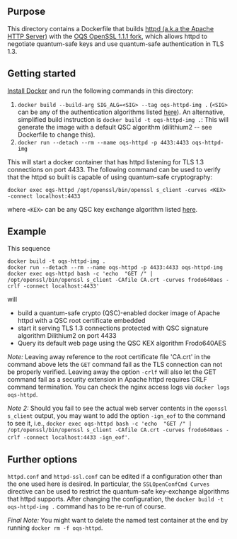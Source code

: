 ## Purpose 

This directory contains a Dockerfile that builds [httpd (a.k.a the Apache HTTP Server)](https://httpd.apache.org) with the [OQS OpenSSL 1.1.1 fork](https://github.com/open-quantum-safe/openssl), which allows httpd to negotiate quantum-safe keys and use quantum-safe authentication in TLS 1.3.

## Getting started

[Install Docker](https://docs.docker.com/install) and run the following commands in this directory:

1. `docker build --build-arg SIG_ALG=<SIG> --tag oqs-httpd-img .` (`<SIG>` can be any of the authentication algorithms listed [here](https://github.com/open-quantum-safe/openssl#authentication)). An alternative, simplified build instruction is `docker build -t oqs-httpd-img .`: This will generate the image with a default QSC algorithm (dilithium2 -- see Dockerfile to change this).
2. `docker run --detach --rm --name oqs-httpd -p 4433:4433 oqs-httpd-img`

This will start a docker container that has httpd listening for TLS 1.3 connections on port 4433. The following command can be used to verify that the httpd so built is capable of using quantum-safe cryptography:

`docker exec oqs-httpd /opt/openssl/bin/openssl s_client -curves <KEX> -connect localhost:4433`

where `<KEX>` can be any QSC key exchange algorithm listed [here](https://github.com/open-quantum-safe/openssl#key-exchange).

## Example

This sequence

```
docker build -t oqs-httpd-img .
docker run --detach --rm --name oqs-httpd -p 4433:4433 oqs-httpd-img
docker exec oqs-httpd bash -c 'echo  "GET /" | /opt/openssl/bin/openssl s_client -CAfile CA.crt -curves frodo640aes -crlf -connect localhost:4433'
```

will

- build a quantum-safe crypto (QSC)-enabled docker image of Apache httpd with a QSC root certificate embedded
- start it serving TLS 1.3 connections protected with QSC signature algorithm Dilithium2 on port 4433
- Query its default web page using the QSC KEX algorithm Frodo640AES

*Note:* Leaving away reference to the root certificate file 'CA.crt' in the command above lets the `GET` command fail as the TLS connection can not be properly verified. Leaving away the option `-crlf` will also let the GET command fail as a security extension in Apache httpd requires CRLF command termination. You can check the nginx access logs via `docker logs oqs-httpd`.

*Note 2:* Should you fail to see the actual web server contents in the `openssl s_client` output, you may want to add the option `-ign_eof` to the command to see it, i.e., `docker exec oqs-httpd bash -c 'echo  "GET /" | /opt/openssl/bin/openssl s_client -CAfile CA.crt -curves frodo640aes -crlf -connect localhost:4433 -ign_eof'`.

## Further options

`httpd.conf` and `httpd-ssl.conf` can be edited if a configuration other than the one used here is desired. In particular, the `SSLOpenConfCmd Curves` directive can be used to restrict the quantum-safe key-exchange algorithms that httpd supports. After changing the configuration, the `docker build -t oqs-httpd-img .` command has to be re-run of course.


*Final Note:* You might want to delete the named test container at the end by running `docker rm -f oqs-httpd`.

